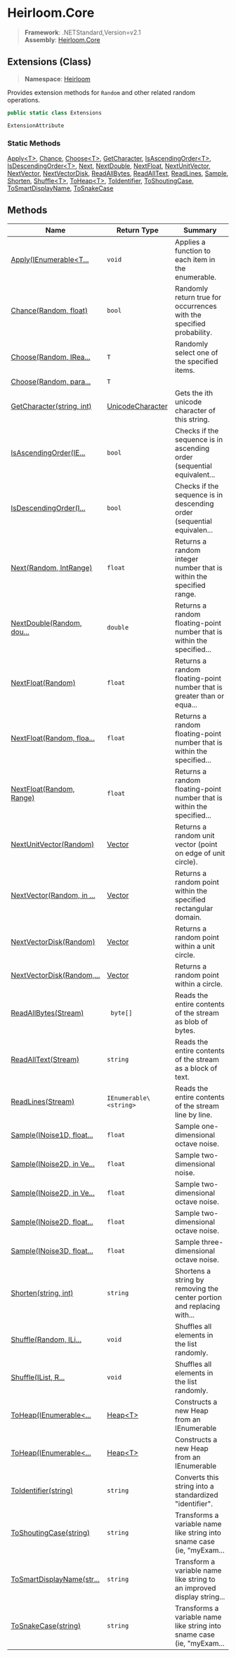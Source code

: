 # Heirloom.Core

> **Framework**: .NETStandard,Version=v2.1  
> **Assembly**: [Heirloom.Core][0]

## Extensions (Class)

> **Namespace**: [Heirloom][0]

Provides extension methods for `Random` and other related random operations.

```cs
public static class Extensions
```

`ExtensionAttribute`

### Static Methods

[Apply\<T>][1], [Chance][2], [Choose\<T>][3], [GetCharacter][4], [IsAscendingOrder\<T>][5], [IsDescendingOrder\<T>][6], [Next][7], [NextDouble][8], [NextFloat][9], [NextUnitVector][10], [NextVector][11], [NextVectorDisk][12], [ReadAllBytes][13], [ReadAllText][14], [ReadLines][15], [Sample][16], [Shorten][17], [Shuffle\<T>][18], [ToHeap\<T>][19], [ToIdentifier][20], [ToShoutingCase][21], [ToSmartDisplayName][22], [ToSnakeCase][23]

## Methods

| Name                            | Return Type            | Summary                                                                |
|---------------------------------|------------------------|------------------------------------------------------------------------|
| [Apply<T>(IEnumerable<T...][1]  | `void`                 | Applies a function to each item in the enumerable.                     |
| [Chance(Random, float)][2]      | `bool`                 | Randomly return true for occurrences with the specified probability.   |
| [Choose<T>(Random, IRea...][3]  | `T`                    | Randomly select one of the specified items.                            |
| [Choose<T>(Random, para...][3]  | `T`                    |                                                                        |
| [GetCharacter(string, int)][4]  | [UnicodeCharacter][24] | Gets the ith unicode character of this string.                         |
| [IsAscendingOrder<T>(IE...][5]  | `bool`                 | Checks if the sequence is in ascending order (sequential equivalent... |
| [IsDescendingOrder<T>(I...][6]  | `bool`                 | Checks if the sequence is in descending order (sequential equivalen... |
| [Next(Random, IntRange)][7]     | `float`                | Returns a random integer number that is within the specified range.    |
| [NextDouble(Random, dou...][8]  | `double`               | Returns a random floating-point number that is within the specified... |
| [NextFloat(Random)][9]          | `float`                | Returns a random floating-point number that is greater than or equa... |
| [NextFloat(Random, floa...][9]  | `float`                | Returns a random floating-point number that is within the specified... |
| [NextFloat(Random, Range)][9]   | `float`                | Returns a random floating-point number that is within the specified... |
| [NextUnitVector(Random)][10]    | [Vector][25]           | Returns a random unit vector (point on edge of unit circle).           |
| [NextVector(Random, in ...][11] | [Vector][25]           | Returns a random point within the specified rectangular domain.        |
| [NextVectorDisk(Random)][12]    | [Vector][25]           | Returns a random point within a unit circle.                           |
| [NextVectorDisk(Random,...][12] | [Vector][25]           | Returns a random point within a circle.                                |
| [ReadAllBytes(Stream)][13]      | ` byte[]`              | Reads the entire contents of the stream as blob of bytes.              |
| [ReadAllText(Stream)][14]       | `string`               | Reads the entire contents of the stream as a block of text.            |
| [ReadLines(Stream)][15]         | `IEnumerable\<string>` | Reads the entire contents of the stream line by line.                  |
| [Sample(INoise1D, float...][16] | `float`                | Sample one-dimensional octave noise.                                   |
| [Sample(INoise2D, in Ve...][16] | `float`                | Sample two-dimensional noise.                                          |
| [Sample(INoise2D, in Ve...][16] | `float`                | Sample two-dimensional octave noise.                                   |
| [Sample(INoise2D, float...][16] | `float`                | Sample two-dimensional octave noise.                                   |
| [Sample(INoise3D, float...][16] | `float`                | Sample three-dimensional octave noise.                                 |
| [Shorten(string, int)][17]      | `string`               | Shortens a string by removing the center portion and replacing with... |
| [Shuffle<T>(Random, ILi...][18] | `void`                 | Shuffles all elements in the list randomly.                            |
| [Shuffle<T>(IList<T>, R...][18] | `void`                 | Shuffles all elements in the list randomly.                            |
| [ToHeap<T>(IEnumerable<...][19] | [Heap\<T>][26]         | Constructs a new Heap<T> from an IEnumerable<T>                        |
| [ToHeap<T>(IEnumerable<...][19] | [Heap\<T>][26]         | Constructs a new Heap<T> from an IEnumerable<T>                        |
| [ToIdentifier(string)][20]      | `string`               | Converts this string into a standardized "identifier".                 |
| [ToShoutingCase(string)][21]    | `string`               | Transforms a variable name like string into sname case (ie, "myExam... |
| [ToSmartDisplayName(str...][22] | `string`               | Transform a variable name like string to an improved display string... |
| [ToSnakeCase(string)][23]       | `string`               | Transforms a variable name like string into sname case (ie, "myExam... |

[0]: ../../Heirloom.Core.md
[1]: Extensions/Apply[T].md
[2]: Extensions/Chance.md
[3]: Extensions/Choose[T].md
[4]: Extensions/GetCharacter.md
[5]: Extensions/IsAscendingOrder[T].md
[6]: Extensions/IsDescendingOrder[T].md
[7]: Extensions/Next.md
[8]: Extensions/NextDouble.md
[9]: Extensions/NextFloat.md
[10]: Extensions/NextUnitVector.md
[11]: Extensions/NextVector.md
[12]: Extensions/NextVectorDisk.md
[13]: Extensions/ReadAllBytes.md
[14]: Extensions/ReadAllText.md
[15]: Extensions/ReadLines.md
[16]: Extensions/Sample.md
[17]: Extensions/Shorten.md
[18]: Extensions/Shuffle[T].md
[19]: Extensions/ToHeap[T].md
[20]: Extensions/ToIdentifier.md
[21]: Extensions/ToShoutingCase.md
[22]: Extensions/ToSmartDisplayName.md
[23]: Extensions/ToSnakeCase.md
[24]: UnicodeCharacter.md
[25]: Vector.md
[26]: ../Heirloom.Collections/Heap[T].md
